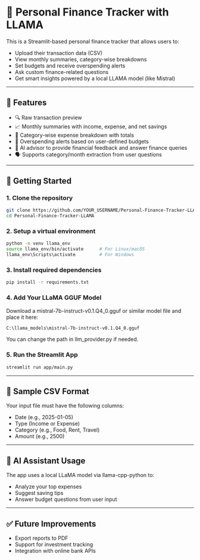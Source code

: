 # 🧠 Personal Finance Tracker with LLAMA

This is a Streamlit-based personal finance tracker that allows users to:
- Upload their transaction data (CSV)
- View monthly summaries, category-wise breakdowns
- Set budgets and receive overspending alerts
- Ask custom finance-related questions
- Get smart insights powered by a local LLAMA model (like Mistral)

---

## 📸 Features

- 🔍 Raw transaction preview
- 📈 Monthly summaries with income, expense, and net savings
- 🧾 Category-wise expense breakdown with totals
- 🛑 Overspending alerts based on user-defined budgets
- 🧠 AI advisor to provide financial feedback and answer finance queries
- 🗣️ Supports category/month extraction from user questions

---

## 🚀 Getting Started

### 1. Clone the repository

```bash
git clone https://github.com/YOUR_USERNAME/Personal-Finance-Tracker-LLAMA.git
cd Personal-Finance-Tracker-LLAMA
```

### 2. Setup a virtual environment

```bash
python -m venv llama_env
source llama_env/bin/activate      # For Linux/macOS
llama_env\Scripts\activate         # For Windows
```

### 3. Install required dependencies

```bash
pip install -r requirements.txt
```

### 4. Add Your LLaMA GGUF Model

Download a mistral-7b-instruct-v0.1.Q4_0.gguf or similar model file and place it here:
```bash
C:\llama_models\mistral-7b-instruct-v0.1.Q4_0.gguf
```
You can change the path in llm_provider.py if needed.

### 5. Run the Streamlit App

```bash
streamlit run app/main.py
```

---

## 📌 Sample CSV Format

Your input file must have the following columns:
- Date (e.g., 2025-01-05)
- Type (Income or Expense)
- Category (e.g., Food, Rent, Travel)
- Amount (e.g., 2500)

---

## 🧠 AI Assistant Usage
The app uses a local LLaMA model via llama-cpp-python to:
- Analyze your top expenses
- Suggest saving tips
- Answer budget questions from user input

---

## ✅ Future Improvements
- Export reports to PDF
- Support for investment tracking
- Integration with online bank APIs